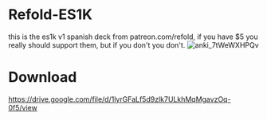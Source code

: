 # Refold-ES1K
this is the es1k v1 spanish deck from patreon.com/refold, if you have $5 you really should support them, but if you don't you don't.
![anki_7tWeWXHPQv](https://user-images.githubusercontent.com/88161955/128117953-fad7858e-e232-44fb-8791-73d8bd35d56b.png)

# Download 
https://drive.google.com/file/d/1lyrGFaLf5d9zlk7ULkhMqMgavzOq-0f5/view
